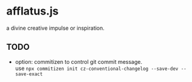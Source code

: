 # afflatus.js
a divine creative impulse or inspiration.


## TODO

* option: commitizen to control git commit message.  
use `npx commitizen init cz-conventional-changelog --save-dev --save-exact`  
